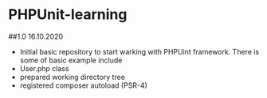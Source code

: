 # PHPUnit-learning

##1.0
16.10.2020
- Initial basic repository to start warking with PHPUint framework.
There is some of basic example include 
- User.php class 
- prepared working directory tree
- registered composer autoload (PSR-4)
